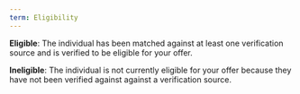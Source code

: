 ```yaml
---
term: Eligibility
---
```


**Eligible**: The individual has been matched against at least one verification source and is verified to be eligible for your offer.

**Ineligible**: The individual is not currently eligible for your offer because they have not been verified against against a verification source.